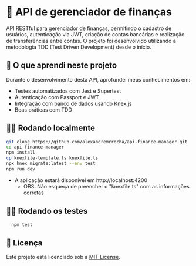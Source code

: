 # 🏦 API de gerenciador de finanças

API RESTful para gerenciador de finanças, permitindo o cadastro de usuários, autenticação via JWT, criação de contas bancárias e realização de transferências entre contas. O projeto foi desenvolvido utilizando a metodologia TDD (Test Driven Development) desde o início.

## 📘 O que aprendi neste projeto

Durante o desenvolvimento desta API, aprofundei meus conhecimentos em:

- Testes automatizados com Jest e Supertest
- Autenticação com Passport e JWT
- Integração com banco de dados usando Knex.js
- Boas práticas com TDD

## 👨‍💻 Rodando localmente

```bash
git clone https://github.com/alexandremrrocha/api-finance-manager.git
cd api-finance-manager
npm install
cp knexfile-template.ts knexfile.ts
npx knex migrate:latest --env test
npm run dev
```
- A aplicação estará disponível em http://localhost:4200
  - OBS: Não esqueça de preencher o "knexfile.ts" com as informações corretas

## 🧑‍🔬 Rodando os testes

```bash  
  npm test
```

## 📄 Licença

Este projeto está licenciado sob a [MIT License](LICENSE).
